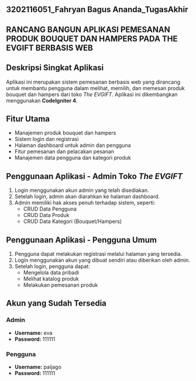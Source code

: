 ## 3202116051_Fahryan Bagus Ananda_TugasAkhir

## RANCANG BANGUN APLIKASI PEMESANAN PRODUK BOUQUET DAN HAMPERS PADA THE EVGIFT BERBASIS WEB

## Deskripsi Singkat Aplikasi
Aplikasi ini merupakan sistem pemesanan berbasis web yang dirancang untuk membantu pengguna dalam melihat, memilih, dan memesan produk bouquet dan hampers dari toko *The EVGIFT*. Aplikasi ini dikembangkan menggunakan **CodeIgniter 4**.

## Fitur Utama
- Manajemen produk bouquet dan hampers
- Sistem login dan registrasi
- Halaman dashboard untuk admin dan pengguna
- Fitur pemesanan dan pelacakan pesanan
- Manajemen data pengguna dan kategori produk

## Penggunaan Aplikasi - Admin Toko *The EVGIFT*
1. Login menggunakan akun admin yang telah disediakan.
2. Setelah login, admin akan diarahkan ke halaman dashboard.
3. Admin memiliki hak akses penuh terhadap sistem, seperti:
   - CRUD Data Pengguna
   - CRUD Data Produk
   - CRUD Data Kategori (Bouquet/Hampers)

## Penggunaan Aplikasi - Pengguna Umum
1. Pengguna dapat melakukan registrasi melalui halaman yang tersedia.
2. Login menggunakan akun yang dibuat sendiri atau diberikan oleh admin.
3. Setelah login, pengguna dapat:
   - Mengelola data pribadi
   - Melihat katalog produk
   - Melakukan pemesanan produk

## Akun yang Sudah Tersedia

### Admin
- **Username:** eva  
- **Password:** 111111  

### Pengguna
- **Username:** paijago  
- **Password:** 111111  
